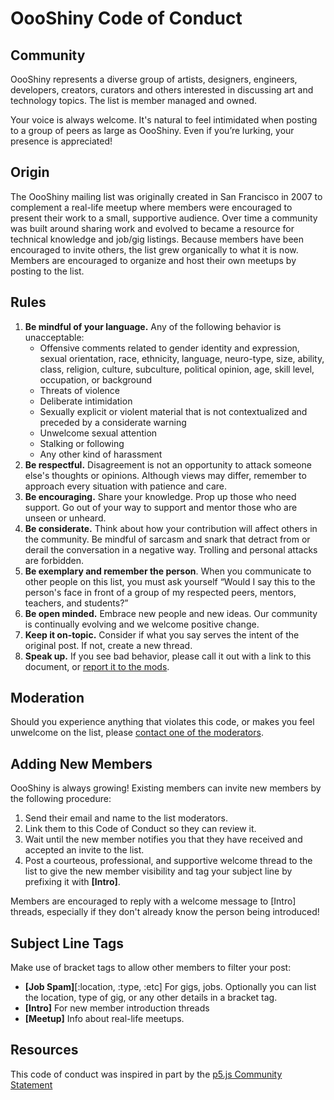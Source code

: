 # OooShiny Code of Conduct

## Community

OooShiny represents a diverse group of artists, designers, engineers, developers, creators, curators and others interested in discussing art and technology topics. The list is member managed and owned.

Your voice is always welcome. It's natural to feel intimidated when posting to a group of peers as large as OooShiny. Even if you’re lurking, your presence is appreciated!

## Origin

The OooShiny mailing list was originally created in San Francisco in 2007 to complement a real-life meetup where members were encouraged to present their work to a small, supportive audience. Over time a community was built around sharing work and evolved to became a resource for technical knowledge and job/gig listings. Because members have been encouraged to invite others, the list grew organically to what it is now. Members are encouraged to organize and host their own meetups by posting to the list.

## Rules

1. **Be mindful of your language.** Any of the following behavior is unacceptable:
    - Offensive comments related to gender identity and expression, sexual orientation, race, ethnicity, language, neuro-type, size, ability, class, religion, culture, subculture, political opinion, age, skill level, occupation, or background
    - Threats of violence
    - Deliberate intimidation
    - Sexually explicit or violent material that is not contextualized and preceded by a considerate warning
    - Unwelcome sexual attention
    - Stalking or following
    - Any other kind of harassment
2. **Be respectful.** Disagreement is not an opportunity to attack someone else's thoughts or opinions. Although views may differ, remember to approach every situation with patience and care.
3. **Be encouraging.** Share your knowledge. Prop up those who need support. Go out of your way to support and mentor those who are unseen or unheard.
4. **Be considerate.** Think about how your contribution will affect others in the community. Be mindful of sarcasm and snark that detract from or derail the conversation in a negative way. Trolling and personal attacks are forbidden.
5. **Be exemplary and remember the person**. When you communicate to other people on this list, you must ask yourself “Would I say this to the person's face in front of a group of my respected peers, mentors, teachers, and students?”
6. **Be open minded.** Embrace new people and new ideas. Our community is continually evolving and we welcome positive change.
7. **Keep it on-topic.** Consider if what you say serves the intent of the original post. If not, create a new thread.
8. **Speak up.** If you see bad behavior, please call it out with a link to this document, or [report it to the mods](https://groups.google.com/forum/#!contactowner/oooshiny).

## Moderation

Should you experience anything that violates this code, or makes you feel unwelcome on the list, please [contact one of the moderators](https://groups.google.com/forum/#!contactowner/oooshiny).

## Adding New Members

OooShiny is always growing! Existing members can invite new members by the following procedure:

1. Send their email and name to the list moderators.
2. Link them to this Code of Conduct so they can review it.
3. Wait until the new member notifies you that they have received and accepted an invite to the list.
4. Post a courteous, professional, and supportive welcome thread to the list to give the new member visibility and tag your subject line by prefixing it with **[Intro]**.

Members are encouraged to reply with a welcome message to [Intro] threads, especially if they don't already know the person being introduced!

## Subject Line Tags

Make use of bracket tags to allow other members to filter your post:

- **[Job Spam]**[:location, :type, :etc] For gigs, jobs. Optionally you can list the location, type of gig, or any other details in a bracket tag.
- **[Intro]** For new member introduction threads
- **[Meetup]** Info about real-life meetups.

## Resources

This code of conduct was inspired in part by the [p5.js Community Statement](https://p5js.org/community/)
